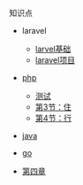 知识点

* laravel
  * [larvel基础](laravel/basic/basic.md)
  * [laravel项目](laravel/projects/projects.md)
* [php](Chapter1/README.md)

  * [测试](test/test.md)
  * [第3节：住](Chapter1/住.md)
  * [第4节：行](Chapter1/行.md)
* [java]()
* [go]()
* [第四章](Chapter4/README.md)